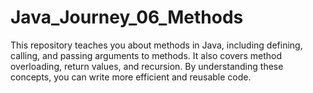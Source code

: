 # Java_Journey_06_Methods
This repository teaches you about methods in Java, including defining, calling, and passing arguments to methods. It also covers method overloading, return values, and recursion. By understanding these concepts, you can write more efficient and reusable code.
